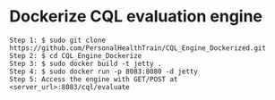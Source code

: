 # Dockerize CQL evaluation engine

    Step 1: $ sudo git clone https://github.com/PersonalHealthTrain/CQL_Engine_Dockerized.git 
    Step 2: $ cd CQL_Engine_Dockerize
    Step 3: $ sudo docker build -t jetty .
    Step 4: $ sudo docker run -p 8083:8080 -d jetty
    Step 5: Access the engine with GET/POST at <server_url>:8083/cql/evaluate
